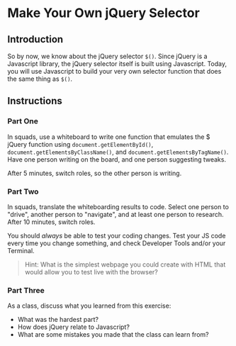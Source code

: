 # Make Your Own jQuery Selector

<!--This is REALLY FUCKING HARD for students.  We're having issues just with using dev tools to t-shoot, never mind the conditionals and function splitting. This time around, we should make sure they have a really solid grasp on general approach before moving into part one, and a really solid grasp on conditionals and functions before part two.-->

## Introduction

So by now, we know about the jQuery selector `$()`. Since jQuery is a Javascript library, the jQuery selector itself is built using Javascript.  Today, you will use Javascript to build your very own selector function that does the same thing as `$()`.

## Instructions

<!-- 11:50 15 minutes -->

### Part One

In squads, use a whiteboard to write one function that emulates the $ jQuery function using `document.getElementById()`, `document.getElementsByClassName()`, and `document.getElementsByTagName()`.  Have one person writing on the board, and one person suggesting tweaks.

After 5 minutes, switch roles, so the other person is writing.

<!--Ask devs how they will break up this problem -->

<!--12:05 25 minutes -->

### Part Two

In squads, translate the whiteboarding results to code.  Select one person to "drive", another person to "navigate", and at least one person to research.  After 10 minutes, switch roles.

You should *always* be able to test your coding changes. Test your JS code every time you change something, and check Developer Tools and/or your Terminal.

> Hint: What is the simplest webpage you could create with HTML that would allow you to test live with the browser?

<!-- We don't have time for this

### Part Three

When you are finished with your selector, create a button on your page that says `Transform`.  Use it to change the style of at least: 

- One ID
- Two classes
- Two tags

#### Bonus

Use animations or transitions with your `Transform` button.

-->

<!-- 12:25 5 minutes -->

### Part Three

As a class, discuss what you learned from this exercise:

- What was the hardest part?
- How does jQuery relate to Javascript?
- What are some mistakes you made that the class can learn from?
